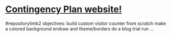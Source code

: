 # <a href="https://endraw.github.io/repositorylimb2//1sthtml1.1/index.html">Contingency Plan website!</a>

#repositorylimb2 objectives: build custom visitor counter from scratch<a><a/>
  make a colored background endraw and theme/borders<a></a>
  do a blog trial run<a></a>
  ...<a></a>
